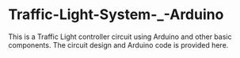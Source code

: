 # Traffic-Light-System-_-Arduino
This is a Traffic Light controller circuit using Arduino and other basic components. The circuit design and Arduino code is provided here.
